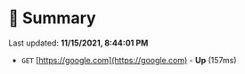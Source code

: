 # 📖 Summary
Last updated: **11/15/2021, 8:44:01 PM**

- `GET` [https://google.com](https://google.com) - **Up** (157ms)
